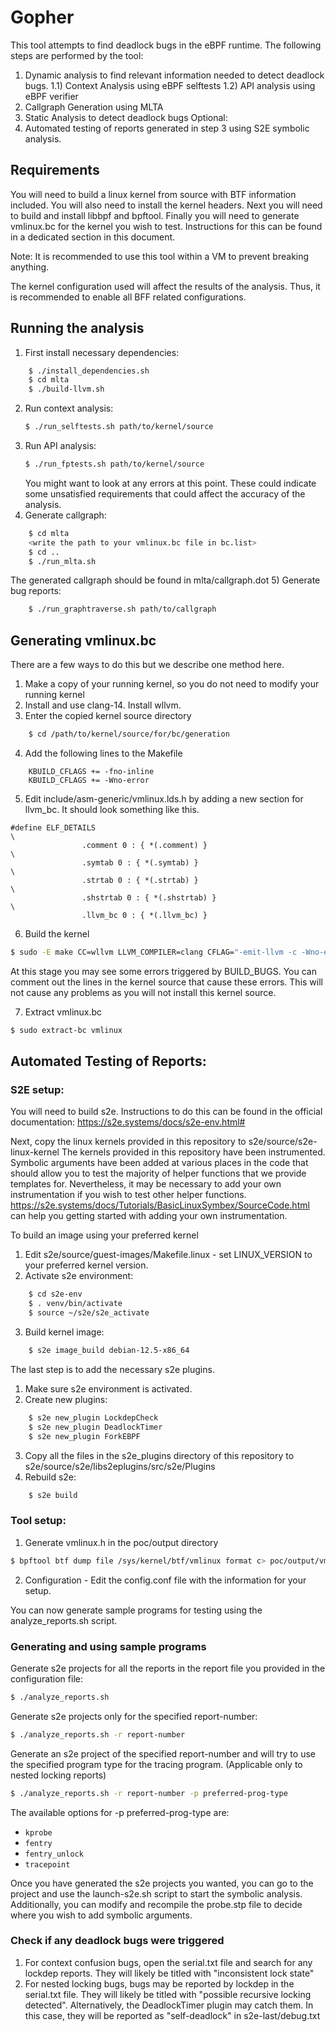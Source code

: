 # Gopher

This tool attempts to find deadlock bugs in the eBPF runtime. The following steps are performed by the tool:
1) Dynamic analysis to find relevant information needed to detect deadlock bugs. 
	1.1) Context Analysis using eBPF selftests
	1.2) API analysis using eBPF verifier
2) Callgraph Generation using MLTA
3) Static Analysis to detect deadlock bugs
Optional:
4) Automated testing of reports generated in step 3 using S2E symbolic analysis.

## Requirements
You will need to build a linux kernel from source with BTF information included. You will also need to install the kernel headers. Next you will need to build and install libbpf and bpftool. Finally you will need to generate vmlinux.bc for the kernel you wish to test. Instructions for this can be found in a dedicated section in this document.

Note: It is recommended to use this tool within a VM to prevent breaking anything.

The kernel configuration used will affect the results of the analysis. Thus, it is recommended to enable all BFF related configurations.

## Running the analysis
1) First install necessary dependencies:
```bash
	$ ./install_dependencies.sh
	$ cd mlta
	$ ./build-llvm.sh
```
2) Run context analysis:
	```bash 
	$ ./run_selftests.sh path/to/kernel/source
	```
3) Run API analysis:
	```bash 
	$ ./run_fptests.sh path/to/kernel/source
	```
	You might want to look at any errors at this point. These could indicate some unsatisfied requirements that could affect the accuracy of the analysis. 
4) Generate callgraph:
```bash
	$ cd mlta
	<write the path to your vmlinux.bc file in bc.list>
	$ cd ..
	$ ./run_mlta.sh 
```
The generated callgraph should be found in mlta/callgraph.dot
5) Generate bug reports:
```bash
	$ ./run_graphtraverse.sh path/to/callgraph
```

## Generating vmlinux.bc
There are a few ways to do this but we describe one method here.

1) Make a copy of your running kernel, so you do not need to modify your running kernel
2) Install and use clang-14. Install wllvm. 
3) Enter the copied kernel source directory
```bash
	$ cd /path/to/kernel/source/for/bc/generation
```
4) Add the following lines to the Makefile
```
	KBUILD_CFLAGS += -fno-inline
	KBUILD_CFLAGS += -Wno-error
```
5) Edit include/asm-generic/vmlinux.lds.h by adding a new section for llvm_bc. It should look something like this.
```
#define ELF_DETAILS                                                     \
                .comment 0 : { *(.comment) }                            \
                .symtab 0 : { *(.symtab) }                              \
                .strtab 0 : { *(.strtab) }                              \
                .shstrtab 0 : { *(.shstrtab) }                          \
                .llvm_bc 0 : { *(.llvm_bc) }
```
6) Build the kernel
```bash
$ sudo -E make CC=wllvm LLVM_COMPILER=clang CFLAG="-emit-llvm -c -Wno-error" -j16
```

At this stage you may see some errors triggered by BUILD_BUGS. You can comment out the lines in the kernel source that cause these errors. 
This will not cause any problems as you will not install this kernel source.

7) Extract vmlinux.bc
```bash
$ sudo extract-bc vmlinux
```


## Automated Testing of Reports:

### S2E setup:
You will need to build s2e. Instructions to do this can be found in the official documentation: https://s2e.systems/docs/s2e-env.html#

Next, copy the linux kernels provided in this repository to s2e/source/s2e-linux-kernel
The kernels provided in this repository have been instrumented. Symbolic arguments have been added at various places in the code that should allow you to test the majority of helper functions that we provide templates for. Nevertheless, it may be necessary to add your own instrumentation if you wish to test other helper functions. https://s2e.systems/docs/Tutorials/BasicLinuxSymbex/SourceCode.html can help you getting started with adding your own instrumentation.

To build an image using your preferred kernel

1) Edit s2e/source/guest-images/Makefile.linux - set LINUX_VERSION to your preferred kernel version.
2) Activate s2e environment:
```bash
	$ cd s2e-env
	$ . venv/bin/activate
	$ source ~/s2e/s2e_activate
```
3) Build kernel image:
```bash	
	$ s2e image_build debian-12.5-x86_64
```

The last step is to add the necessary s2e plugins.

1) Make sure s2e environment is activated.
2) Create new plugins: 
```bash
	$ s2e new_plugin LockdepCheck
	$ s2e new_plugin DeadlockTimer
	$ s2e new_plugin ForkEBPF
```
3) Copy all the files in the s2e_plugins directory of this repository to s2e/source/s2e/libs2eplugins/src/s2e/Plugins
4) Rebuild s2e: 
```bash
	$ s2e build
```

### Tool setup:
1) Generate vmlinux.h in the poc/output directory 
```bash
$ bpftool btf dump file /sys/kernel/btf/vmlinux format c> poc/output/vmlinux.h 
```
2) Configuration - Edit the config.conf file with the information for your setup.

You can now generate sample programs for testing using the analyze_reports.sh script.

### Generating and using sample programs

Generate s2e projects for all the reports in the report file you provided in the configuration file:
```bash
$ ./analyze_reports.sh 
```

Generate s2e projects only for the specified report-number:
```bash
$ ./analyze_reports.sh -r report-number
```
Generate an s2e project of the specified report-number and will try to use the specified program type for the tracing program.
(Applicable only to nested locking reports)
```bash
$ ./analyze_reports.sh -r report-number -p preferred-prog-type
``` 
The available options for -p preferred-prog-type are:
- `kprobe`
- `fentry`
- `fentry_unlock`
- `tracepoint`

Once you have generated the s2e projects you wanted, you can go to the project and use the launch-s2e.sh script to start the symbolic analysis. 
Additionally, you can modify and recompile the probe.stp file to decide where you wish to add symbolic arguments.

### Check if any deadlock bugs were triggered
1) For context confusion bugs, open the serial.txt file and search for any lockdep reports. They will likely be titled with "inconsistent lock state" 
2) For nested locking bugs, bugs may be reported by lockdep in the serial.txt file. They will likely be titled with "possible recursive locking detected". Alternatively, the DeadlockTimer plugin may catch them. In this case, they will be reported as "self-deadlock" in s2e-last/debug.txt
